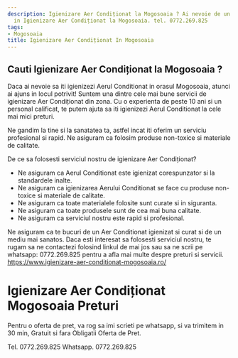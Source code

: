 ```yaml
---
description: Igienizare Aer Condiționat la Mogosoaia ? Ai nevoie de un profesionist
  in Igienizare Aer Condiționat la Mogosoaia. tel. 0772.269.825
tags:
- Mogosoaia
title: Igienizare Aer Condiționat In Mogosoaia
---
```



## Cauti Igienizare Aer Condiționat la Mogosoaia ?

Daca ai nevoie sa iti igienizezi Aerul Conditionat in orasul Mogosoaia, atunci ai ajuns in locul potrivit! Suntem una dintre cele mai bune servicii de igienizare Aer Condiționat din zona. Cu o experienta de peste 10 ani si un personal calificat, te putem ajuta sa iti igienizezi Aerul Conditionat la cele mai mici preturi.

Ne gandim la tine si la sanatatea ta, astfel incat iti oferim un serviciu profesional si rapid. Ne asiguram ca folosim produse non-toxice si materiale de calitate.

De ce sa folosesti serviciul nostru de igienizare Aer Condiționat?

- Ne asiguram ca Aerul Conditionat este igienizat corespunzator si la standardele inalte.
- Ne asiguram ca igienizarea Aerului Conditionat se face cu produse non-toxice si materiale de calitate.
- Ne asiguram ca toate materialele folosite sunt curate si in siguranta.
- Ne asiguram ca toate produsele sunt de cea mai buna calitate.
- Ne asiguram ca serviciul nostru este rapid si profesional.

Ne asiguram ca te bucuri de un Aer Conditionat igienizat si curat si de un mediu mai sanatos. Daca esti interesat sa folosesti serviciul nostru, te rugam sa ne contactezi folosind linkul de mai jos sau sa ne scrii pe whatsapp: 0772.269.825 pentru a afla mai multe despre preturi si servicii. 
https://www.igienizare-aer-conditionat-mogosoaia.ro/

# Igienizare Aer Condiționat Mogosoaia Preturi
Pentru o oferta de pret, va rog sa imi scrieti pe whatsapp, si va trimitem in 30 min, Gratuit si fara Obligatii Oferta de Pret.

Tel. 0772.269.825
Whatsapp. 0772.269.825